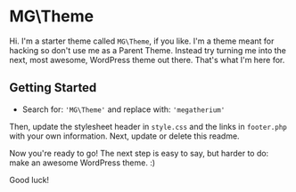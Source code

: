 
MG\Theme
===

Hi. I'm a starter theme called `MG\Theme`, if you like. I'm a theme meant for hacking so don't use me as a Parent Theme. Instead try turning me into the next, most awesome, WordPress theme out there. That's what I'm here for.

Getting Started
---------------

* Search for: `'MG\Theme'` and replace with: `'megatherium'`

Then, update the stylesheet header in `style.css` and the links in `footer.php` with your own information. Next, update or delete this readme.

Now you're ready to go! The next step is easy to say, but harder to do: make an awesome WordPress theme. :)

Good luck!

